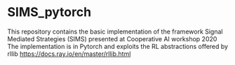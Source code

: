 # SIMS_pytorch
This repository contains the basic implementation of the framework Signal Mediated Strategies (SIMS) presented at Cooperative AI workshop 2020
The implementation is in Pytorch and exploits the RL abstractions offered by rllib https://docs.ray.io/en/master/rllib.html
